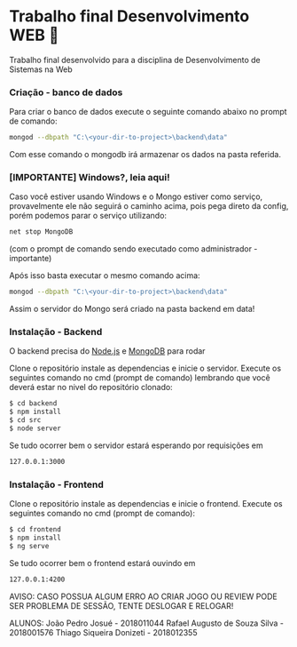 # Trabalho final Desenvolvimento WEB 🚀


Trabalho final desenvolvido para a disciplina de Desenvolvimento de Sistemas na Web

### Criação - banco de dados
Para criar o banco de dados execute o seguinte comando abaixo no prompt de comando:
```sh
mongod --dbpath "C:\<your-dir-to-project>\backend\data"
```
Com esse comando o mongodb irá armazenar os dados na pasta referida.

<h3>[IMPORTANTE] Windows?, leia aqui!</h5>

Caso você estiver usando Windows e o Mongo estiver como serviço, provavelmente ele não seguirá o caminho acima, pois pega direto da config, porém podemos parar o serviço utilizando:
```sh
net stop MongoDB
```
(com o prompt de comando sendo executado como administrador - importante)

Após isso basta executar o mesmo comando acima:
```sh
mongod --dbpath "C:\<your-dir-to-project>\backend\data"
```
Assim o servidor do Mongo será criado na pasta backend em data!

### Instalação - Backend

O backend precisa do [Node.js](https://nodejs.org) e [MongoDB](https://docs.mongodb.com/manual/installation/) para rodar

Clone o repositório instale as dependencias e inicie o servidor.
Execute os seguintes comando no cmd (prompt de comando) lembrando que você deverá estar no nivel do repositório clonado:

```sh
$ cd backend
$ npm install
$ cd src
$ node server
```

Se tudo ocorrer bem o servidor estará esperando por requisições em
```sh
127.0.0.1:3000
```
### Instalação - Frontend


Clone o repositório instale as dependencias e inicie o frontend.
Execute os seguintes comando no cmd (prompt de comando):
```sh
$ cd frontend
$ npm install
$ ng serve
```

Se tudo ocorrer bem o frontend estará ouvindo em
```sh
127.0.0.1:4200
```
AVISO: CASO POSSUA ALGUM ERRO AO CRIAR JOGO OU REVIEW PODE SER PROBLEMA DE SESSÃO, TENTE DESLOGAR E RELOGAR!

ALUNOS:
João Pedro Josué - 2018011044
Rafael Augusto de Souza Silva - 2018001576
Thiago Siqueira Donizeti - 2018012355
